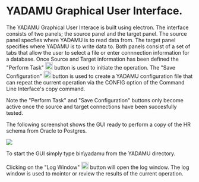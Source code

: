 # YADAMU Graphical User Interface.

The YADAMU Graphical User Interace is built using electron. 
The interface consists of two panels; the source panel and the target panel. The source panel specfies where YADAMU is to read data from. The target panel specifies where YADAMU is to write data to. Both panels consist of a set of tabs that allow the user to select a file or enter connnection information for a database. Once Source and Target information has been defined the "Perform Task" <img src="https://raw.githubusercontent.com/encharm/Font-Awesome-SVG-PNG/master/black/png/128/cogs.png" width="20"> button is used to initiate the operation. The "Save Configuration" <img src="https://raw.githubusercontent.com/encharm/Font-Awesome-SVG-PNG/master/black/png/128/save.png" width="20"> button is used to create a YADAMU configuration file that can repeat the current operation via the CONFIG option of the Command Line Interface's copy command.

Note the "Perform Task" and "Save Configuration" buttons only become active once the source and target connections have been succesfully tested.


The following screenshot shows the GUI ready to perform a copy of the HR schema from Oracle to Postgres. 

<img src="https://github.com/markddrake/YADAMU---Yet-Another-DAta-Migration-Utility/blob/master/md/assets/screenshots/YADAMU_GUI%231.JPG">

To start the GUI simply type bin\yadamu from the YADAMU directory.

Clicking on the "Log Window" <img src="https://raw.githubusercontent.com/encharm/Font-Awesome-SVG-PNG/master/black/png/128/binoculars.png" width="20"> button will open the log window. The log window is used to mointor or review the results of the current operation.
